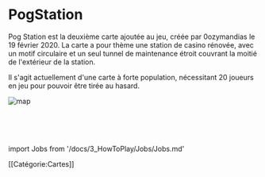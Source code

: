 # PogStation

Pog Station est la deuxième carte ajoutée au jeu, créée par 0ozymandias le 19 février 2020. La carte a pour thème une station de casino rénovée, avec un motif circulaire et un seul tunnel de maintenance étroit couvrant la moitié de l'extérieur de la station.

Il s'agit actuellement d'une carte à forte population, nécessitant 20 joueurs en jeu pour pouvoir être tirée au hasard.

![map](/img/Stations/PogStation.png)



<br/>
<br/>
<br/>

import Jobs from '/docs/3_HowToPlay/Jobs/Jobs.md'

<Jobs />

[[Catégorie:Cartes]]
